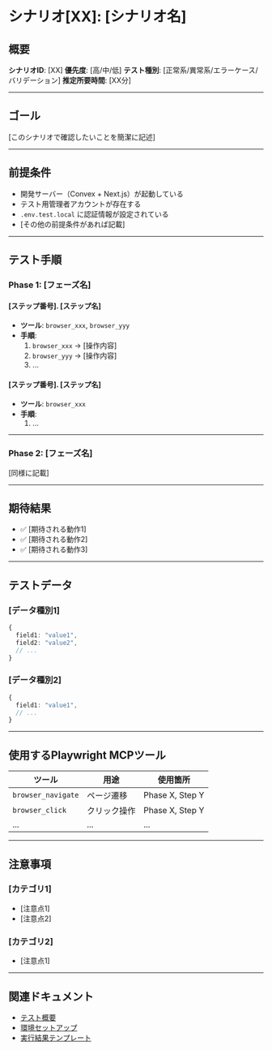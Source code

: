 # シナリオ[XX]: [シナリオ名]

## 概要

**シナリオID**: [XX]
**優先度**: [高/中/低]
**テスト種別**: [正常系/異常系/エラーケース/バリデーション]
**推定所要時間**: [XX分]

---

## ゴール

[このシナリオで確認したいことを簡潔に記述]

---

## 前提条件

- 開発サーバー（Convex + Next.js）が起動している
- テスト用管理者アカウントが存在する
- `.env.test.local` に認証情報が設定されている
- [その他の前提条件があれば記載]

---

## テスト手順

### Phase 1: [フェーズ名]

#### [ステップ番号]. [ステップ名]

- **ツール**: `browser_xxx`, `browser_yyy`
- **手順**:
  1. `browser_xxx` → [操作内容]
  2. `browser_yyy` → [操作内容]
  3. ...

#### [ステップ番号]. [ステップ名]

- **ツール**: `browser_xxx`
- **手順**:
  1. ...

---

### Phase 2: [フェーズ名]

[同様に記載]

---

## 期待結果

- ✅ [期待される動作1]
- ✅ [期待される動作2]
- ✅ [期待される動作3]

---

## テストデータ

### [データ種別1]

```typescript
{
  field1: "value1",
  field2: "value2",
  // ...
}
```

### [データ種別2]

```typescript
{
  field1: "value1",
  // ...
}
```

---

## 使用するPlaywright MCPツール

| ツール             | 用途         | 使用箇所        |
| ------------------ | ------------ | --------------- |
| `browser_navigate` | ページ遷移   | Phase X, Step Y |
| `browser_click`    | クリック操作 | Phase X, Step Y |
| ...                | ...          | ...             |

---

## 注意事項

### [カテゴリ1]

- [注意点1]
- [注意点2]

### [カテゴリ2]

- [注意点1]

---

## 関連ドキュメント

- [テスト概要](../[機能名]/overview.md)
- [環境セットアップ](../setup.md)
- [実行結果テンプレート](./result-template.md)
